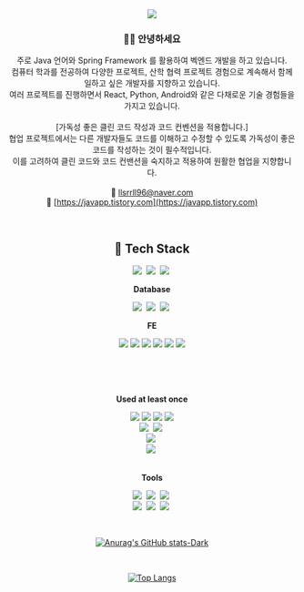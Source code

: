 

<div align="center">
  <img src="https://capsule-render.vercel.app/api?type=waving&color=auto&height=300&section=header&text=내것으로_만들자&fontSize=50" />
  
### 👨‍💻 안녕하세요
주로 Java 언어와 Spring Framework 를 활용하여 벡엔드 개발을 하고 있습니다. <br>
컴퓨터 학과를 전공하여 다양한 프로젝트, 산학 협력 프로젝트 경험으로 계속해서 함께 일하고 싶은 개발자를 지향하고 있습니다. <br>
여러 프로젝트를 진행하면서 React, Python, Android와 같은 다채로운 기술 경험들을 가지고 있습니다. <br>
<br>
[가독성 좋은 클린 코드 작성과 코드 컨벤션을 적용합니다.] <br>
협업 프로젝트에서는 다른 개발자들도 코드를 이해하고 수정할 수 있도록 가독성이 좋은 코드를 작성하는 것이 필수적입니다. <br>
이를 고려하여 클린 코드와 코드 컨밴션을 숙지하고 적용하여 원활한 협업을 지향합니다.<br>
<br>
💌 llsrrll96@naver.com <br>
📑 [https://javapp.tistory.com](https://javapp.tistory.com)

<br>
  
<h2>🎹 Tech Stack</h2>

<img src="https://img.shields.io/badge/Java-007396?style=flat-square&logo=JAVA&logoColor=white"/></a>&nbsp;
<img src="https://img.shields.io/badge/Spring Boot-6DB33F?style=flat-square&logo=Spring Boot&logoColor=white"/></a>&nbsp;
<img src="https://img.shields.io/badge/JPA-6DB33F?style=flat-square&logo=JPA&logoColor=white"/></a>&nbsp;

<b>Database</b> 

<img src="https://img.shields.io/badge/MySQL-4479A1?style=flat-square&logo=MySQL&logoColor=white"/></a>&nbsp;
<img src="https://img.shields.io/badge/MongoDB-47A248?style=flat-square&logo=MongoDB&logoColor=white"/></a>&nbsp;
<img src="https://img.shields.io/badge/Redis-DC382D?style=flat-square&logo=Redis&logoColor=white"/></a>&nbsp;


<b>FE</b> <br/>

<img src="https://img.shields.io/badge/jquery-0769AD?style=flat-square&logo=jquery&logoColor=white"></a>
<img src="https://img.shields.io/badge/javascript-F7DF1E?style=flat-square&logo=javascript&logoColor=black">
<img src="https://img.shields.io/badge/react-61DAFB?style=flat-square&logo=react&logoColor=black">
<img src="https://img.shields.io/badge/html-E34F26?style=flat-square&logo=html5&logoColor=white">
<img src="https://img.shields.io/badge/css-1572B6?style=flat-square&logo=css3&logoColor=white">
<img src="https://img.shields.io/badge/bootstrap-7952B3?style=flat-square&logo=bootstrap&logoColor=white">

<br/>
<br/>

<br>

<b>Used at least once</b>

<img src="https://img.shields.io/badge/AWS-232F3E?style=flat-square&logo=Amazon AWS&logoColor=white">
<img src="https://img.shields.io/badge/Naver Cloud-03C75A?style=flat-square&logo=Naver&logoColor=white">
<img src="https://img.shields.io/badge/Docker-2496ED?style=flat-square&logo=Docker&logoColor=white">
<img src="https://img.shields.io/badge/Linux-FCC624?style=flat-square&logo=Linux&logoColor=white">
<br/>
<img src="https://img.shields.io/badge/Python-3776AB?style=flat-square&logo=Python&logoColor=white"/></a>&nbsp;
<img src="https://img.shields.io/badge/pandas-150458?style=flat-square&logo=pandas&logoColor=white"/></a>&nbsp;
<br>
<img src="https://img.shields.io/badge/Kafka-231F20?style=flat-square&logo=Apache Kafka&logoColor=white"/></a>&nbsp;
<br>
<img src="https://img.shields.io/badge/Grafana-F46800?style=flat-square&logo=Grafana&logoColor=white"/></a>&nbsp;

<br>
<br>

<b>Tools</b> <br/>

<img src="https://img.shields.io/badge/Git-F05032?style=flat-square&logo=Git&logoColor=white"/></a>&nbsp;
<img src="https://img.shields.io/badge/Eclipse-2C2255?style=flat-square&logo=Eclipse&logoColor=white"/></a>&nbsp;
<img src="https://img.shields.io/badge/IntelliJ-000000?style=flat-square&logo=IntelliJ IDEA&logoColor=white"/></a>&nbsp;
<br/>
<img src="https://img.shields.io/badge/Notion-000000?style=flat-square&logo=Notion&logoColor=white"/></a>&nbsp;
<img src="https://img.shields.io/badge/Slack-4A154B?style=flat-square&logo=Slack&logoColor=white"/></a>&nbsp;
<img src="https://img.shields.io/badge/Trello-0052CC?style=flat-square&logo=Trello&logoColor=white"/></a>&nbsp;


<br>

[![Anurag's GitHub stats-Dark](https://github-readme-stats.vercel.app/api?username=llsrrll96&show_icons=true&theme=dark#gh-dark-mode-only)](https://github.com/anuraghazra/github-readme-stats#gh-dark-mode-only)

<br>


[![Top Langs](https://github-readme-stats.vercel.app/api/top-langs/?username=llsrrll96&hide_progress=true)](https://github.com/anuraghazra/github-readme-stats)




</div>

